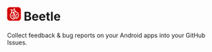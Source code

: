 <h1><img src="docs/images/badge.png" alt="Beetle" width="32"/> Beetle</h1>

Collect feedback & bug reports on your Android apps into your GitHub Issues.
